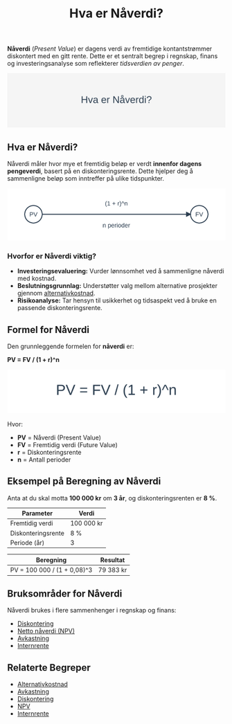﻿---
title: "Hva er Nåverdi?"
seoTitle: "Nåverdi (Present Value) | Formel, eksempel og bruk"
description: "Nåverdi (Present Value) er dagens verdi av fremtidige kontantstrømmer. Se formel, eksempel og typiske bruksområder i investeringsanalyse og regnskap."
summary: "Kort innføring i nåverdi: definisjon, formel og praktisk beregning for investeringer."
---

**Nåverdi** (_Present Value_) er dagens verdi av fremtidige kontantstrømmer diskontert med en gitt rente. Dette er et sentralt begrep i regnskap, finans og investeringsanalyse som reflekterer *tidsverdien av penger*.

![Illustrasjon av konseptet Nåverdi](hva-er-naverdi-image.svg)

## Hva er Nåverdi?

Nåverdi måler hvor mye et fremtidig beløp er verdt **innenfor dagens pengeverdi**, basert på en diskonteringsrente. Dette hjelper deg å sammenligne beløp som inntreffer på ulike tidspunkter.

![Konsept av Nåverdi](naverdi-concept.svg)

### Hvorfor er Nåverdi viktig?

* **Investeringsevaluering:** Vurder lønnsomhet ved å sammenligne nåverdi med kostnad.
* **Beslutningsgrunnlag:** Understøtter valg mellom alternative prosjekter gjennom [alternativkostnad](/blogs/regnskap/alternativkostnad "Alternativkostnad - Verdien av det nest beste alternativet").
* **Risikoanalyse:** Tar hensyn til usikkerhet og tidsaspekt ved å bruke en passende diskonteringsrente.

## Formel for Nåverdi

Den grunnleggende formelen for **nåverdi** er:

**PV = FV / (1 + r)^n**

![Formel for Nåverdi](naverdi-formel.svg)

Hvor:

* **PV** = Nåverdi (Present Value)
* **FV** = Fremtidig verdi (Future Value)
* **r** = Diskonteringsrente
* **n** = Antall perioder

## Eksempel på Beregning av Nåverdi

Anta at du skal motta **100 000 kr** om **3 år**, og diskonteringsrenten er **8 %**.

| Parameter           | Verdi      |
|---------------------|------------|
| Fremtidig verdi     | 100 000 kr |
| Diskonteringsrente  | 8 %        |
| Periode (år)        | 3          |

| Beregning                       | Resultat   |
|---------------------------------|------------|
| PV = 100 000 / (1 + 0,08)^3    | 79 383 kr  |

## Bruksområder for Nåverdi

Nåverdi brukes i flere sammenhenger i regnskap og finans:

* [Diskontering](/blogs/regnskap/hva-er-diskontering "Hva er Diskontering? Komplett Guide til Nåverdi og Diskonterte Kontantstrømmer")
* [Netto nåverdi (NPV)](/blogs/regnskap/hva-er-npv "Hva er NPV? Netto Nåverdi Analyse og Beregning")
* [Avkastning](/blogs/regnskap/hva-er-avkastning "Hva er Avkastning? Komplett Guide til Investeringsavkastning og Beregning")
* [Internrente](/blogs/regnskap/internrente "Internrente (IRR) Forklaring og Beregning i Regnskap")

## Relaterte Begreper

- [Alternativkostnad](/blogs/regnskap/alternativkostnad "Alternativkostnad - Verdien av det nest beste alternativet")
- [Avkastning](/blogs/regnskap/hva-er-avkastning "Hva er Avkastning? Komplett Guide til Investeringsavkastning og Beregning")
- [Diskontering](/blogs/regnskap/hva-er-diskontering "Hva er Diskontering? Komplett Guide til Nåverdi og Diskonterte Kontantstrømmer")
- [NPV](/blogs/regnskap/hva-er-npv "Hva er NPV? Netto Nåverdi Analyse og Beregning")
- [Internrente](/blogs/regnskap/internrente "Internrente (IRR) Forklaring og Beregning i Regnskap")











